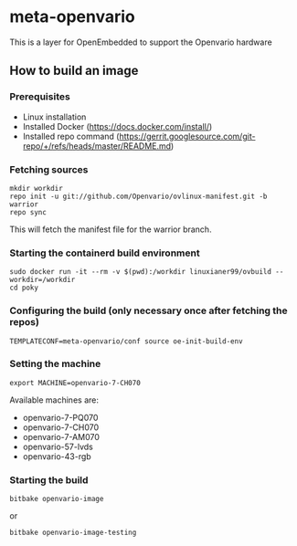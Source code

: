 # meta-openvario

This is a layer for OpenEmbedded to support the Openvario hardware

## How to build an image

### Prerequisites

 - Linux installation 
 - Installed Docker (https://docs.docker.com/install/)
 - Installed repo command (https://gerrit.googlesource.com/git-repo/+/refs/heads/master/README.md)
 
### Fetching sources

```
mkdir workdir
repo init -u git://github.com/Openvario/ovlinux-manifest.git -b warrior
repo sync
```

This will fetch the manifest file for the warrior branch.

### Starting the containerd build environment

```
sudo docker run -it --rm -v $(pwd):/workdir linuxianer99/ovbuild --workdir=/workdir
cd poky
```

### Configuring the build (only necessary once after fetching the repos)

```
TEMPLATECONF=meta-openvario/conf source oe-init-build-env
```

### Setting the machine

```
export MACHINE=openvario-7-CH070
```

Available machines are:
- openvario-7-PQ070
- openvario-7-CH070
- openvario-7-AM070
- openvario-57-lvds
- openvario-43-rgb

### Starting the build

```
bitbake openvario-image
```
or
```
bitbake openvario-image-testing
```
